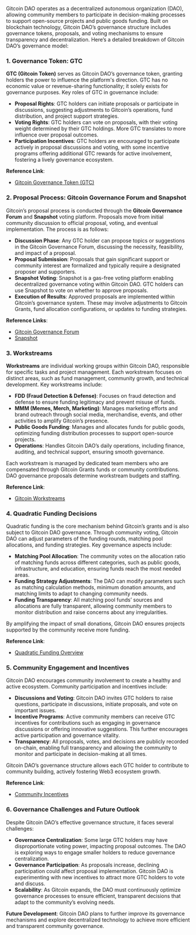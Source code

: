 Gitcoin DAO operates as a decentralized autonomous organization (DAO), allowing community members to participate in decision-making processes to support open-source projects and public goods funding. Built on blockchain technology, Gitcoin DAO’s governance structure includes governance tokens, proposals, and voting mechanisms to ensure transparency and decentralization. Here’s a detailed breakdown of Gitcoin DAO’s governance model:

### 1. Governance Token: GTC
   **GTC (Gitcoin Token)** serves as Gitcoin DAO’s governance token, granting holders the power to influence the platform's direction. GTC has no economic value or revenue-sharing functionality; it solely exists for governance purposes. Key roles of GTC in governance include:

   - **Proposal Rights**: GTC holders can initiate proposals or participate in discussions, suggesting adjustments to Gitcoin’s operations, fund distribution, and project support strategies.
   - **Voting Rights**: GTC holders can vote on proposals, with their voting weight determined by their GTC holdings. More GTC translates to more influence over proposal outcomes.
   - **Participation Incentives**: GTC holders are encouraged to participate actively in proposal discussions and voting, with some incentive programs offering additional GTC rewards for active involvement, fostering a lively governance ecosystem.

   **Reference Link**:
   - [Gitcoin Governance Token (GTC)](https://gitcoin.co/)

### 2. Proposal Process: Gitcoin Governance Forum and Snapshot
   Gitcoin’s proposal process is conducted through the **Gitcoin Governance Forum** and **Snapshot** voting platform. Proposals move from initial community discussion to official proposal, voting, and eventual implementation. The process is as follows:

   - **Discussion Phase**: Any GTC holder can propose topics or suggestions in the Gitcoin Governance Forum, discussing the necessity, feasibility, and impact of a proposal.
   - **Proposal Submission**: Proposals that gain significant support or community interest are formalized and typically require a designated proposer and supporters.
   - **Snapshot Voting**: Snapshot is a gas-free voting platform enabling decentralized governance voting within Gitcoin DAO. GTC holders can use Snapshot to vote on whether to approve proposals.
   - **Execution of Results**: Approved proposals are implemented within Gitcoin’s governance system. These may involve adjustments to Gitcoin Grants, fund allocation configurations, or updates to funding strategies.

   **Reference Links**:
   - [Gitcoin Governance Forum](https://gov.gitcoin.co/)
   - [Snapshot](https://snapshot.org/)

### 3. Workstreams
   **Workstreams** are individual working groups within Gitcoin DAO, responsible for specific tasks and project management. Each workstream focuses on distinct areas, such as fund management, community growth, and technical development. Key workstreams include:

   - **FDD (Fraud Detection & Defense)**: Focuses on fraud detection and defense to ensure funding legitimacy and prevent misuse of funds.
   - **MMM (Memes, Merch, Marketing)**: Manages marketing efforts and brand outreach through social media, merchandise, events, and other activities to amplify Gitcoin’s presence.
   - **Public Goods Funding**: Manages and allocates funds for public goods, optimizing funding distribution processes to support open-source projects.
   - **Operations**: Handles Gitcoin DAO’s daily operations, including finance, auditing, and technical support, ensuring smooth governance.

   Each workstream is managed by dedicated team members who are compensated through Gitcoin Grants funds or community contributions. DAO governance proposals determine workstream budgets and staffing.

   **Reference Link**:
   - [Gitcoin Workstreams](https://gov.gitcoin.co/c/workstream/)

### 4. Quadratic Funding Decisions
   Quadratic funding is the core mechanism behind Gitcoin’s grants and is also subject to Gitcoin DAO governance. Through community voting, Gitcoin DAO can adjust parameters of the funding rounds, matching pool allocations, and funding strategies. Key governance aspects include:

   - **Matching Pool Allocation**: The community votes on the allocation ratio of matching funds across different categories, such as public goods, infrastructure, and education, ensuring funds reach the most needed areas.
   - **Funding Strategy Adjustments**: The DAO can modify parameters such as matching calculation methods, minimum donation amounts, and matching limits to adapt to changing community needs.
   - **Funding Transparency**: All matching pool funds’ sources and allocations are fully transparent, allowing community members to monitor distribution and raise concerns about any irregularities.

   By amplifying the impact of small donations, Gitcoin DAO ensures projects supported by the community receive more funding.

   **Reference Link**:
   - [Quadratic Funding Overview](https://wtfisqf.com/)

### 5. Community Engagement and Incentives
   Gitcoin DAO encourages community involvement to create a healthy and active ecosystem. Community participation and incentives include:

   - **Discussions and Voting**: Gitcoin DAO invites GTC holders to raise questions, participate in discussions, initiate proposals, and vote on important issues.
   - **Incentive Programs**: Active community members can receive GTC incentives for contributions such as engaging in governance discussions or offering innovative suggestions. This further encourages active participation and governance vitality.
   - **Transparency**: All proposals, votes, and decisions are publicly recorded on-chain, enabling full transparency and allowing the community to monitor and participate in decision-making at all times.

   Gitcoin DAO’s governance structure allows each GTC holder to contribute to community building, actively fostering Web3 ecosystem growth.

   **Reference Link**:
   - [Community Incentives](https://gitcoin.co/)

### 6. Governance Challenges and Future Outlook
   Despite Gitcoin DAO’s effective governance structure, it faces several challenges:

   - **Governance Centralization**: Some large GTC holders may have disproportionate voting power, impacting proposal outcomes. The DAO is exploring ways to engage smaller holders to reduce governance centralization.
   - **Governance Participation**: As proposals increase, declining participation could affect proposal implementation. Gitcoin DAO is experimenting with new incentives to attract more GTC holders to vote and discuss.
   - **Scalability**: As Gitcoin expands, the DAO must continuously optimize governance processes to ensure efficient, transparent decisions that adapt to the community’s evolving needs.

   **Future Development**: Gitcoin DAO plans to further improve its governance mechanisms and explore decentralized technology to achieve more efficient and transparent community governance.